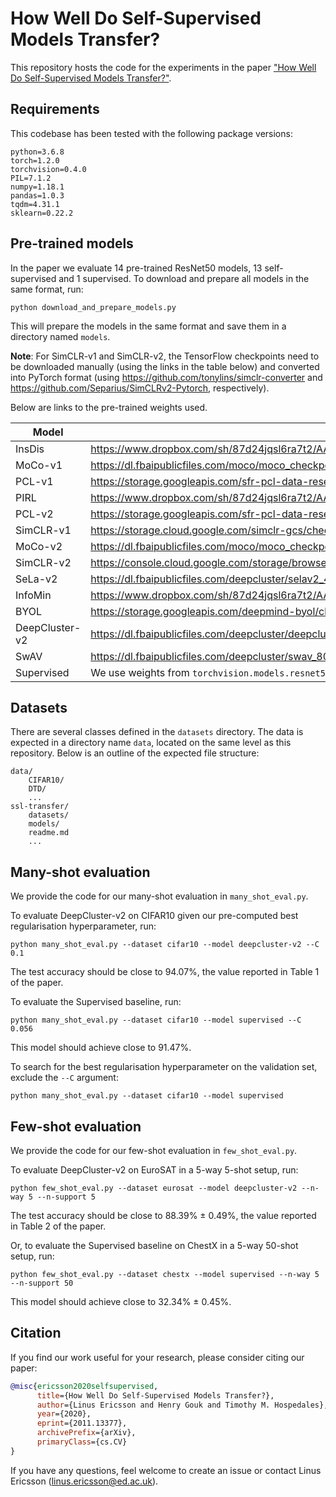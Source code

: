 # How Well Do Self-Supervised Models Transfer?
This repository hosts the code for the experiments in the paper ["How Well Do Self-Supervised Models Transfer?"](https://arxiv.org/abs/2011.13377).

## Requirements
This codebase has been tested with the following package versions:
```
python=3.6.8
torch=1.2.0
torchvision=0.4.0
PIL=7.1.2
numpy=1.18.1
pandas=1.0.3
tqdm=4.31.1
sklearn=0.22.2
```

## Pre-trained models
In the paper we evaluate 14 pre-trained ResNet50 models, 13 self-supervised and 1 supervised.
To download and prepare all models in the same format, run:
```
python download_and_prepare_models.py
```
This will prepare the models in the same format and save them in a directory named `models`.

**Note**: For SimCLR-v1 and SimCLR-v2, the TensorFlow checkpoints need to be downloaded manually (using the links in the table below) and converted into PyTorch format (using https://github.com/tonylins/simclr-converter and https://github.com/Separius/SimCLRv2-Pytorch, respectively).

Below are links to the pre-trained weights used.

| Model | URL |
|-------|-----|
| InsDis | https://www.dropbox.com/sh/87d24jqsl6ra7t2/AACcsSIt1_Njv7GsmsuzZ6Sta/InsDis.pth |
| MoCo-v1 | https://dl.fbaipublicfiles.com/moco/moco_checkpoints/moco_v1_200ep/moco_v1_200ep_pretrain.pth.tar |
| PCL-v1 | https://storage.googleapis.com/sfr-pcl-data-research/PCL_checkpoint/PCL_v1_epoch200.pth.tar |
| PIRL | https://www.dropbox.com/sh/87d24jqsl6ra7t2/AADN4jKnvTI0U5oT6hTmQZz8a/PIRL.pth |
| PCL-v2 | https://storage.googleapis.com/sfr-pcl-data-research/PCL_checkpoint/PCL_v2_epoch200.pth.tar |
| SimCLR-v1 | https://storage.cloud.google.com/simclr-gcs/checkpoints/ResNet50_1x.zip |
| MoCo-v2 | https://dl.fbaipublicfiles.com/moco/moco_checkpoints/moco_v2_800ep/moco_v2_800ep_pretrain.pth.tar |
| SimCLR-v2 | https://console.cloud.google.com/storage/browser/simclr-checkpoints/simclrv2/pretrained/r50_1x_sk0 |
| SeLa-v2 | https://dl.fbaipublicfiles.com/deepcluster/selav2_400ep_pretrain.pth.tar |
| InfoMin | https://www.dropbox.com/sh/87d24jqsl6ra7t2/AAAzMTynP3Qc8mIE4XWkgILUa/InfoMin_800.pth |
| BYOL | https://storage.googleapis.com/deepmind-byol/checkpoints/pretrain_res50x1.pkl |
| DeepCluster-v2 | https://dl.fbaipublicfiles.com/deepcluster/deepclusterv2_800ep_pretrain.pth.tar |
| SwAV | https://dl.fbaipublicfiles.com/deepcluster/swav_800ep_pretrain.pth.tar |
| Supervised | We use weights from `torchvision.models.resnet50(pretrained=True)` |

## Datasets
There are several classes defined in the `datasets` directory. The data is expected in a directory name `data`, located on the same level as this repository. Below is an outline of the expected file structure:
```
data/
    CIFAR10/
    DTD/
    ...
ssl-transfer/
    datasets/
    models/
    readme.md
    ...
```

## Many-shot evaluation
We provide the code for our many-shot evaluation in `many_shot_eval.py`.

To evaluate DeepCluster-v2 on CIFAR10 given our pre-computed best regularisation hyperparameter, run:
```
python many_shot_eval.py --dataset cifar10 --model deepcluster-v2 --C 0.1
```
The test accuracy should be close to 94.07%, the value reported in Table 1 of the paper.

To evaluate the Supervised baseline, run:
```
python many_shot_eval.py --dataset cifar10 --model supervised --C 0.056
```
This model should achieve close to 91.47%.

To search for the best regularisation hyperparameter on the validation set, exclude the `--C` argument:
```
python many_shot_eval.py --dataset cifar10 --model supervised
```

## Few-shot evaluation
We provide the code for our few-shot evaluation in `few_shot_eval.py`.

To evaluate DeepCluster-v2 on EuroSAT in a 5-way 5-shot setup, run:
```
python few_shot_eval.py --dataset eurosat --model deepcluster-v2 --n-way 5 --n-support 5
```
The test accuracy should be close to 88.39% ± 0.49%, the value reported in Table 2 of the paper.

Or, to evaluate the Supervised baseline on ChestX in a 5-way 50-shot setup, run:
```
python few_shot_eval.py --dataset chestx --model supervised --n-way 5 --n-support 50
```
This model should achieve close to 32.34% ± 0.45%.

## Citation
If you find our work useful for your research, please consider citing our paper:
```bibtex
@misc{ericsson2020selfsupervised,
      title={How Well Do Self-Supervised Models Transfer?}, 
      author={Linus Ericsson and Henry Gouk and Timothy M. Hospedales},
      year={2020},
      eprint={2011.13377},
      archivePrefix={arXiv},
      primaryClass={cs.CV}
}
```
If you have any questions, feel welcome to create an issue or contact Linus Ericsson (linus.ericsson@ed.ac.uk).
